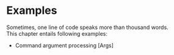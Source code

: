 <link rel="stylesheet" href="../../../css/span.css">

# Examples

Sometimes, one line of code speaks more than thousand words.\
This chapter entails following examples:

- Command argument processing [Args]

